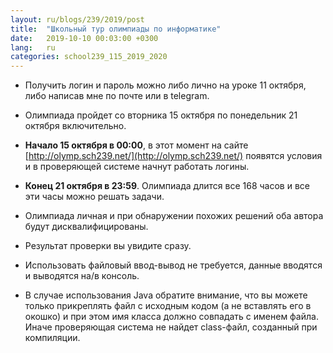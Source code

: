 ```yaml
---
layout: ru/blogs/239/2019/post
title:  "Школьный тур олимпиады по информатике"
date:   2019-10-10 00:03:00 +0300
lang:   ru
categories: school239_115_2019_2020
---
```


- Получить логин и пароль можно либо лично на уроке 11 октября, либо написав мне по почте или в telegram.

- Олимпиада пройдет со вторника 15 октября по понедельник 21 октября включительно.

- **Начало 15 октября в 00:00**, в этот момент на сайте [http://olymp.sch239.net/](http://olymp.sch239.net/) появятся условия и в проверяющей системе начнут работать логины.

- **Конец 21 октября в 23:59**. Олимпиада длится все 168 часов и все эти часы можно решать задачи.

- Олимпиада личная и при обнаружении похожих решений оба автора будут дисквалифицированы.

- Результат проверки вы увидите сразу.
 
- Использовать файловый ввод-вывод не требуется, данные вводятся и выводятся на/в консоль.

- В случае использования Java обратите внимание, что вы можете только прикреплять файл с исходным кодом (а не вставлять его в окошко) и при этом имя класса должно совпадать с именем файла. Иначе проверяющая система не найдет class-файл, созданный при компиляции.
